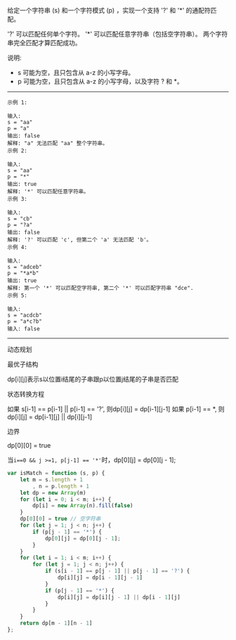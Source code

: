 给定一个字符串 (s) 和一个字符模式 (p) ，实现一个支持 '?' 和 '*' 的通配符匹配。

'?' 可以匹配任何单个字符。
'*' 可以匹配任意字符串（包括空字符串）。
两个字符串完全匹配才算匹配成功。

说明:

- s 可能为空，且只包含从 a-z 的小写字母。
- p 可能为空，且只包含从 a-z 的小写字母，以及字符 ? 和 *。

---

```case
示例 1:

输入:
s = "aa"
p = "a"
输出: false
解释: "a" 无法匹配 "aa" 整个字符串。
示例 2:

输入:
s = "aa"
p = "*"
输出: true
解释: '*' 可以匹配任意字符串。
示例 3:

输入:
s = "cb"
p = "?a"
输出: false
解释: '?' 可以匹配 'c', 但第二个 'a' 无法匹配 'b'。
示例 4:

输入:
s = "adceb"
p = "*a*b"
输出: true
解释: 第一个 '*' 可以匹配空字符串, 第二个 '*' 可以匹配字符串 "dce".
示例 5:

输入:
s = "acdcb"
p = "a*c?b"
输入: false
```

---

动态规划

最优子结构

dp[i][j]表示s以位置i结尾的子串跟p以位置j结尾的子串是否匹配

状态转换方程

如果 s[i-1] == p[i-1] || p[i-1] == '?', 则dp[i][j] = dp[i-1][j-1]
如果 p[i-1] == *, 则dp[i][j] = dp[i-1][j] || dp[i][j-1]

边界

dp[0][0] = true

当`i==0 && j >=1, p[j-1] == '*'`时，dp[0][j] = dp[0][j - 1];

```javascript
var isMatch = function (s, p) {
    let m = s.length + 1
        , n = p.length + 1
    let dp = new Array(m)
    for (let i = 0; i < m; i++) {
        dp[i] = new Array(n).fill(false)
    }
    dp[0][0] = true // 空字符串
    for (let j = 1; j < n; j++) {
        if (p[j - 1] == '*') {
            dp[0][j] = dp[0][j - 1];
        }
    }
    for (let i = 1; i < m; i++) {
        for (let j = 1; j < n; j++) {
            if (s[i - 1] == p[j - 1] || p[j - 1] == '?') {
                dp[i][j] = dp[i - 1][j - 1]
            }
            if (p[j - 1] == '*') {
                dp[i][j] = dp[i][j - 1] || dp[i - 1][j]
            }
        }
    }
    return dp[m - 1][n - 1]
};
```
